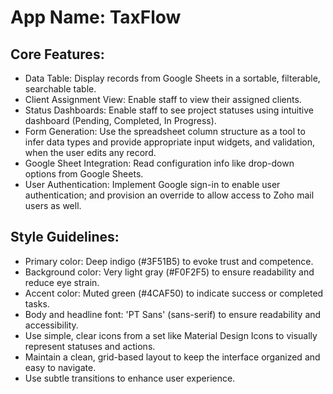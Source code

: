 # **App Name**: TaxFlow

## Core Features:

- Data Table: Display records from Google Sheets in a sortable, filterable, searchable table.
- Client Assignment View: Enable staff to view their assigned clients.
- Status Dashboards: Enable staff to see project statuses using intuitive dashboard (Pending, Completed, In Progress).
- Form Generation: Use the spreadsheet column structure as a tool to infer data types and provide appropriate input widgets, and validation, when the user edits any record.
- Google Sheet Integration: Read configuration info like drop-down options from Google Sheets.
- User Authentication: Implement Google sign-in to enable user authentication; and provision an override to allow access to Zoho mail users as well.

## Style Guidelines:

- Primary color: Deep indigo (#3F51B5) to evoke trust and competence.
- Background color: Very light gray (#F0F2F5) to ensure readability and reduce eye strain.
- Accent color: Muted green (#4CAF50) to indicate success or completed tasks.
- Body and headline font: 'PT Sans' (sans-serif) to ensure readability and accessibility.
- Use simple, clear icons from a set like Material Design Icons to visually represent statuses and actions.
- Maintain a clean, grid-based layout to keep the interface organized and easy to navigate.
- Use subtle transitions to enhance user experience.